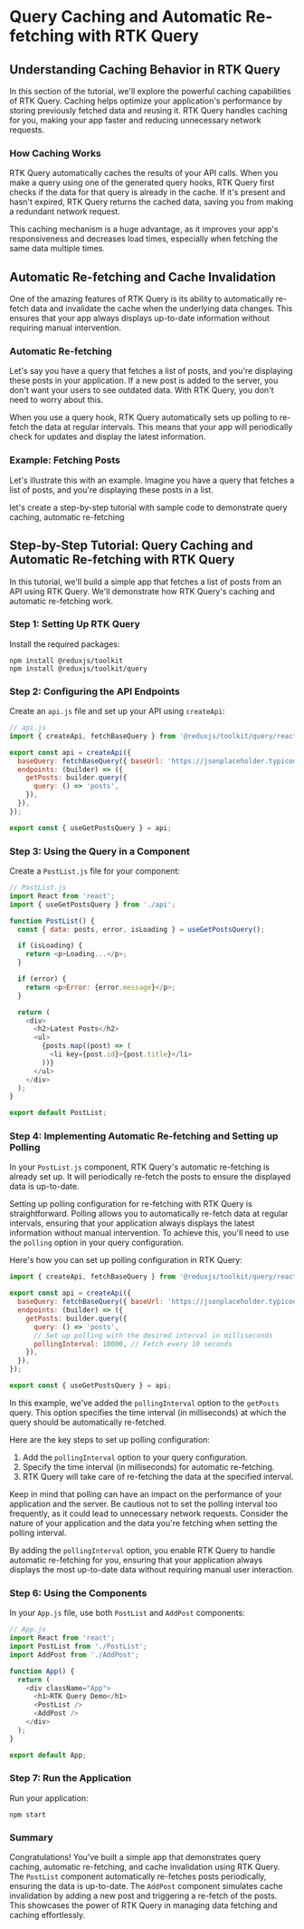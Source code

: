 # Query Caching and Automatic Re-fetching with RTK Query

## Understanding Caching Behavior in RTK Query

In this section of the tutorial, we'll explore the powerful caching capabilities of RTK Query. Caching helps optimize your application's performance by storing previously fetched data and reusing it. RTK Query handles caching for you, making your app faster and reducing unnecessary network requests.

### How Caching Works

RTK Query automatically caches the results of your API calls. When you make a query using one of the generated query hooks, RTK Query first checks if the data for that query is already in the cache. If it's present and hasn't expired, RTK Query returns the cached data, saving you from making a redundant network request.

This caching mechanism is a huge advantage, as it improves your app's responsiveness and decreases load times, especially when fetching the same data multiple times.

## Automatic Re-fetching and Cache Invalidation

One of the amazing features of RTK Query is its ability to automatically re-fetch data and invalidate the cache when the underlying data changes. This ensures that your app always displays up-to-date information without requiring manual intervention.

### Automatic Re-fetching

Let's say you have a query that fetches a list of posts, and you're displaying these posts in your application. If a new post is added to the server, you don't want your users to see outdated data. With RTK Query, you don't need to worry about this.

When you use a query hook, RTK Query automatically sets up polling to re-fetch the data at regular intervals. This means that your app will periodically check for updates and display the latest information.


### Example: Fetching Posts

Let's illustrate this with an example. Imagine you have a query that fetches a list of posts, and you're displaying these posts in a list.


let's create a step-by-step tutorial with sample code to demonstrate query caching, automatic re-fetching

## Step-by-Step Tutorial: Query Caching and Automatic Re-fetching with RTK Query

In this tutorial, we'll build a simple app that fetches a list of posts from an API using RTK Query. We'll demonstrate how RTK Query's caching and automatic re-fetching work.

### Step 1: Setting Up RTK Query

Install the required packages:

```
npm install @reduxjs/toolkit
npm install @reduxjs/toolkit/query
```

### Step 2: Configuring the API Endpoints

Create an `api.js` file and set up your API using `createApi`:

```javascript
// api.js
import { createApi, fetchBaseQuery } from '@reduxjs/toolkit/query/react';

export const api = createApi({
  baseQuery: fetchBaseQuery({ baseUrl: 'https://jsonplaceholder.typicode.com' }),
  endpoints: (builder) => ({
    getPosts: builder.query({
      query: () => 'posts',
    }),
  }),
});

export const { useGetPostsQuery } = api;
```

### Step 3: Using the Query in a Component

Create a `PostList.js` file for your component:

```javascript
// PostList.js
import React from 'react';
import { useGetPostsQuery } from './api';

function PostList() {
  const { data: posts, error, isLoading } = useGetPostsQuery();

  if (isLoading) {
    return <p>Loading...</p>;
  }

  if (error) {
    return <p>Error: {error.message}</p>;
  }

  return (
    <div>
      <h2>Latest Posts</h2>
      <ul>
        {posts.map((post) => (
          <li key={post.id}>{post.title}</li>
        ))}
      </ul>
    </div>
  );
}

export default PostList;
```

### Step 4: Implementing Automatic Re-fetching and Setting up Polling

In your `PostList.js` component, RTK Query's automatic re-fetching is already set up. It will periodically re-fetch the posts to ensure the displayed data is up-to-date.

Setting up polling configuration for re-fetching with RTK Query is straightforward. Polling allows you to automatically re-fetch data at regular intervals, ensuring that your application always displays the latest information without manual intervention. To achieve this, you'll need to use the `polling` option in your query configuration.

Here's how you can set up polling configuration in RTK Query:

```javascript
import { createApi, fetchBaseQuery } from '@reduxjs/toolkit/query/react';

export const api = createApi({
  baseQuery: fetchBaseQuery({ baseUrl: 'https://jsonplaceholder.typicode.com' }),
  endpoints: (builder) => ({
    getPosts: builder.query({
      query: () => 'posts',
      // Set up polling with the desired interval in milliseconds
      pollingInterval: 10000, // Fetch every 10 seconds
    }),
  }),
});

export const { useGetPostsQuery } = api;
```

In this example, we've added the `pollingInterval` option to the `getPosts` query. This option specifies the time interval (in milliseconds) at which the query should be automatically re-fetched.

Here are the key steps to set up polling configuration:

1. Add the `pollingInterval` option to your query configuration.
2. Specify the time interval (in milliseconds) for automatic re-fetching.
3. RTK Query will take care of re-fetching the data at the specified interval.

Keep in mind that polling can have an impact on the performance of your application and the server. Be cautious not to set the polling interval too frequently, as it could lead to unnecessary network requests. Consider the nature of your application and the data you're fetching when setting the polling interval.

By adding the `pollingInterval` option, you enable RTK Query to handle automatic re-fetching for you, ensuring that your application always displays the most up-to-date data without requiring manual user interaction.


### Step 6: Using the Components

In your `App.js` file, use both `PostList` and `AddPost` components:

```javascript
// App.js
import React from 'react';
import PostList from './PostList';
import AddPost from './AddPost';

function App() {
  return (
    <div className="App">
      <h1>RTK Query Demo</h1>
      <PostList />
      <AddPost />
    </div>
  );
}

export default App;
```

### Step 7: Run the Application

Run your application:

```
npm start
```

### Summary

Congratulations! You've built a simple app that demonstrates query caching, automatic re-fetching, and cache invalidation using RTK Query. The `PostList` component automatically re-fetches posts periodically, ensuring the data is up-to-date. The `AddPost` component simulates cache invalidation by adding a new post and triggering a re-fetch of the posts. This showcases the power of RTK Query in managing data fetching and caching effortlessly.